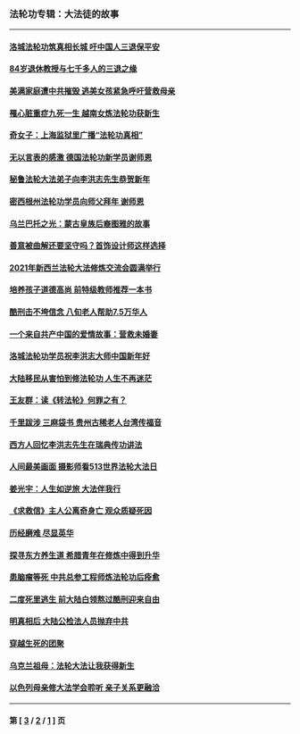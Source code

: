 ### 法轮功专辑：大法徒的故事
---
#### [洛城法轮功筑真相长城 吁中国人三退保平安](../../pages/nf1147481/n13892471.md?04260430) 
#### [84岁退休教授与七千多人的三退之缘](../../pages/nf1147481/n13796650.md?04260430) 
#### [美满家庭遭中共摧毁 逃美女孩紧急呼吁营救母亲](../../pages/nf1147481/n13792859.md?04260430) 
#### [罹心脏重症九死一生 越南女炼法轮功获新生](../../pages/nf1147481/n13732766.md?04260430) 
#### [奇女子：上海监狱里广播“法轮功真相”](../../pages/nf1147481/n13726443.md?04260430) 
#### [无以言表的感激 德国法轮功新学员谢师恩](../../pages/nf1147481/n13543790.md?04260430) 
#### [秘鲁法轮大法弟子向李洪志先生恭贺新年](../../pages/nf1147481/n13540182.md?04260430) 
#### [密西根州法轮功学员向师父拜年 谢师恩](../../pages/nf1147481/n13538183.md?04260430) 
#### [乌兰巴托之光：蒙古皇族后裔图雅的故事](../../pages/nf1147481/n13155759.md?04260430) 
#### [善意被曲解还要坚守吗？首饰设计师这样选择](../../pages/nf1147481/n13077575.md?04260430) 
#### [2021年新西兰法轮大法修炼交流会圆满举行](../../pages/nf1147481/n13033149.md?04260430) 
#### [培养孩子道德高尚 前特级教师推荐一本书](../../pages/nf1147481/n12938640.md?04260430) 
#### [酷刑击不垮信念 八旬老人帮助7.5万华人](../../pages/nf1147481/n12880712.md?04260430) 
#### [一个来自共产中国的爱情故事：营救未婚妻](../../pages/nf1147481/n12778386.md?04260430) 
#### [洛城法轮功学员祝李洪志大师中国新年好](../../pages/nf1147481/n12724685.md?04260430) 
#### [大陆移民从害怕到修法轮功 人生不再迷茫](../../pages/nf1147481/n12414325.md?04260430) 
#### [王友群：读《转法轮》何罪之有？](../../pages/nf1147481/n12408647.md?04260430) 
#### [千里跋涉 三麻袋书 贵州古稀老人台湾传福音](../../pages/nf1147481/n12198750.md?04260430) 
#### [西方人回忆李洪志先生在瑞典传功讲法](../../pages/nf1147481/n12099607.md?04260430) 
#### [人间最美画面 摄影师看513世界法轮大法日](../../pages/nf1147481/n12094118.md?04260430) 
#### [姜光宇：人生如逆旅 大法伴我行](../../pages/nf1147481/n12088664.md?04260430) 
#### [《求救信》主人公离奇身亡 观众质疑死因](../../pages/nf1147481/n11845215.md?04260430) 
#### [历经磨难 尽显英华](../../pages/nf1147481/n11723297.md?04260430) 
#### [探寻东方养生道 希腊青年在修炼中得到升华](../../pages/nf1147481/n11494502.md?04260430) 
#### [患脑瘤等死 中共总参工程师炼法轮功后痊愈](../../pages/nf1147481/n11466682.md?04260430) 
#### [二度死里逃生 前大陆白领熬过酷刑迎来自由](../../pages/nf1147481/n11368594.md?04260430) 
#### [明真相后 大陆公检法人员抛弃中共](../../pages/nf1147481/n11358618.md?04260430) 
#### [穿越生死的团聚](../../pages/nf1147481/n11258922.md?04260430) 
#### [乌克兰祖母：法轮大法让我获得新生](../../pages/nf1147481/n11269457.md?04260430) 
#### [以色列母亲修大法学会聆听 亲子关系更融洽](../../pages/nf1147481/n11268195.md?04260430) 

---
#### 第 [ [3](./3.md?04260430) / [2](./2.md?04260430) / [1](./1.md?04260430) ] 页
